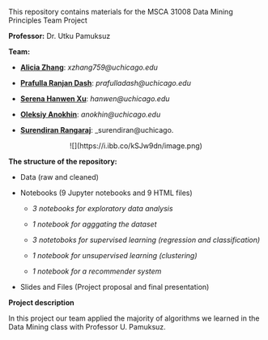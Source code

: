 This repository contains materials for the MSCA 31008 Data Mining Principles Team Project

**Professor:** Dr. Utku Pamuksuz

**Team:**

* [**Alicia Zhang**](https://www.linkedin.com/in/xiaohan-alicia-zhang-53a17b178/): _xzhang759@uchicago.edu_

* [**Prafulla Ranjan Dash**](www.linkedin.com/in/prafullardash): _prafulladash@uchicago.edu_

* [**Serena Hanwen Xu**](https://www.linkedin.com/in/hanwen-serena-xu-9705a5144): _hanwen@uchicago.edu_

* [**Oleksiy Anokhin**](https://www.linkedin.com/in/oanokhin/): _anokhin@uchicago.edu_

* [**Surendiran Rangaraj**](http://linkedin.com/in/surendiran-rangaraj-29463119): _surendiran@uchicago.


<center>
![](https://i.ibb.co/kSJw9dn/image.png)
</center>


**The structure of the repository:**

* Data (raw and cleaned)

* Notebooks (9 Jupyter notebooks and 9 HTML files)

  + _3 notebooks for exploratory data analysis_

  + _1 notebook for agggating the dataset_

  + _3 notetoboks for supervised learning (regression and classification)_

  + _1 notebook for unsupervised learning (clustering)_

  + _1 notebook for a recommender system_

* Slides and Files (Project proposal and final presentation)

**Project description**

In this project our team applied the majority of algorithms we learned in the Data Mining class with Professor U. Pamuksuz.


